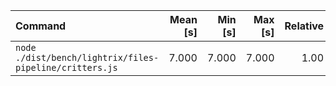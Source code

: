 | Command | Mean [s] | Min [s] | Max [s] | Relative |
|:---|---:|---:|---:|---:|
| `node ./dist/bench/lightrix/files-pipeline/critters.js` | 7.000 | 7.000 | 7.000 | 1.00 |
